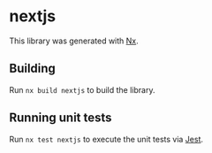 # nextjs

This library was generated with [Nx](https://nx.dev).

## Building

Run `nx build nextjs` to build the library.

## Running unit tests

Run `nx test nextjs` to execute the unit tests via [Jest](https://jestjs.io).
